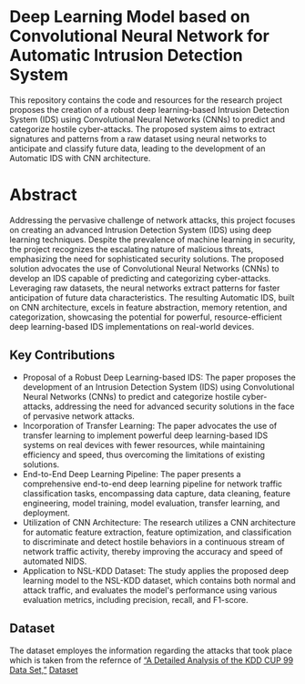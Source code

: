 # Deep Learning Model based on Convolutional Neural Network for Automatic Intrusion Detection System
This repository contains the code and resources for the research project proposes the creation of a robust deep learning-based Intrusion Detection System (IDS) using Convolutional Neural Networks (CNNs) to predict and categorize hostile cyber-attacks. The proposed system aims to extract signatures and patterns from a raw dataset using neural networks to anticipate and classify future data, leading to the development of an Automatic IDS with CNN architecture.

# Abstract
Addressing the pervasive challenge of network attacks, this project focuses on creating an advanced Intrusion Detection System (IDS) using deep learning techniques. Despite the prevalence of machine learning in security, the project recognizes the escalating nature of malicious threats, emphasizing the need for sophisticated security solutions. The proposed solution advocates the use of Convolutional Neural Networks (CNNs) to develop an IDS capable of predicting and categorizing cyber-attacks. Leveraging raw datasets, the neural networks extract patterns for faster anticipation of future data characteristics. The resulting Automatic IDS, built on CNN architecture, excels in feature abstraction, memory retention, and categorization, showcasing the potential for powerful, resource-efficient deep learning-based IDS implementations on real-world devices.

## Key Contributions
+ Proposal of a Robust Deep Learning-based IDS: The paper proposes the development of an Intrusion Detection System (IDS) using Convolutional Neural Networks (CNNs) to predict and categorize hostile cyber-attacks, addressing the need for advanced security solutions in the face of pervasive network attacks.
+ Incorporation of Transfer Learning: The paper advocates the use of transfer learning to implement powerful deep learning-based IDS systems on real devices with fewer resources, while maintaining efficiency and speed, thus overcoming the limitations of existing solutions.
+ End-to-End Deep Learning Pipeline: The paper presents a comprehensive end-to-end deep learning pipeline for network traffic classification tasks, encompassing data capture, data cleaning, feature engineering, model training, model evaluation, transfer learning, and deployment.
+ Utilization of CNN Architecture: The research utilizes a CNN architecture for automatic feature extraction, feature optimization, and classification to discriminate and detect hostile behaviors in a continuous stream of network traffic activity, thereby improving the accuracy and speed of automated NIDS.
+ Application to NSL-KDD Dataset: The study applies the proposed deep learning model to the NSL-KDD dataset, which contains both normal and attack traffic, and evaluates the model's performance using various evaluation metrics, including precision, recall, and F1-score.

## Dataset
The dataset employes the information regarding the attacks that took place which is taken from the refernce of [“A Detailed Analysis of the KDD CUP 99 Data Set,”](https://ieeexplore.ieee.org/document/5356528)
[Dataset](https://www.unb.ca/cic/datasets/nsl.html)


